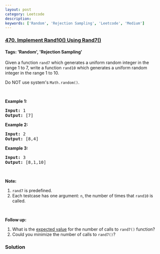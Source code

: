 ```yaml
---
layout: post
category: Leetcode
description: 
keywords: ['Random', 'Rejection Sampling', 'Leetcode', 'Medium']
---
```

### [470. Implement Rand10() Using Rand7()](https://leetcode.com/problems/implement-rand10-using-rand7)

#### Tags: 'Random', 'Rejection Sampling'

<div class="content__u3I1 question-content__JfgR"><div><p>Given a function <code>rand7</code> which generates a uniform random integer in the range 1 to 7, write a function <code>rand10</code> which generates a uniform random integer in the range 1 to 10.</p>
<p>Do NOT use system's <code>Math.random()</code>.</p>
<ol>
</ol>
<p> </p>
<div>
<p><strong>Example 1:</strong></p>
<pre><strong>Input: </strong><span id="example-input-1-1">1</span>
<strong>Output: </strong><span id="example-output-1">[7]</span>
</pre>
<div>
<p><strong>Example 2:</strong></p>
<pre><strong>Input: </strong><span id="example-input-2-1">2</span>
<strong>Output: </strong><span id="example-output-2">[8,4]</span>
</pre>
<div>
<p><strong>Example 3:</strong></p>
<pre><strong>Input: </strong><span id="example-input-3-1">3</span>
<strong>Output: </strong><span id="example-output-3">[8,1,10]</span>
</pre>
<p> </p>
<p><strong>Note:</strong></p>
<ol>
<li><code>rand7</code> is predefined.</li>
<li>Each testcase has one argument: <code>n</code>, the number of times that <code>rand10</code> is called.</li>
</ol>
<p> </p>
<p><strong>Follow up:</strong></p>
<ol>
<li>What is the <a href="https://en.wikipedia.org/wiki/Expected_value" target="_blank">expected value</a> for the number of calls to <code>rand7()</code> function?</li>
<li>Could you minimize the number of calls to <code>rand7()</code>?</li>
</ol>
</div>
</div>
</div>
</div></div>

### Solution
